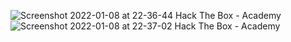 ![Screenshot 2022-01-08 at 22-36-44 Hack The Box - Academy](https://user-images.githubusercontent.com/21301377/148648218-866fe21e-7c16-4887-9d86-a2143203ef3f.png)
![Screenshot 2022-01-08 at 22-37-02 Hack The Box - Academy](https://user-images.githubusercontent.com/21301377/148648227-fd8442ac-1069-4aa4-bd4b-1cf2b6914df3.png)
